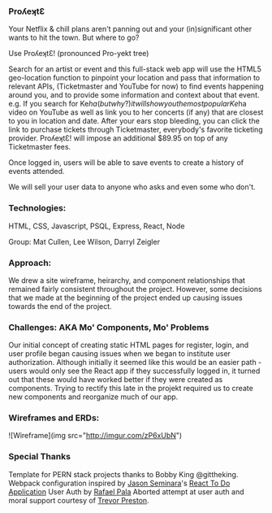 ### ProʎeʞtƐ

Your Netflix & chill plans aren't panning out and your (in)significant other wants to hit the town. 
But where to go?

Use ProʎeʞtƐ! (pronounced Pro-yekt tree)

Search for an artist or event and this full-stack web app will use the HTML5 geo-location function to pinpoint your location and pass that information to relevant APIs, (Ticketmaster and YouTube for now) to find events happening around you, and to provide some information and context about that event. e.g. If you search for Ke$ha (but why?) it will show you the most popular Ke$ha video on YouTube as well as link you to her concerts (if any) that are closest to you in location and date. After your ears stop bleeding, you can click the link to purchase tickets through Ticketmaster, everybody's favorite ticketing provider. ProʎeʞtƐ! will impose an additional $89.95 on top of any Ticketmaster fees. 

Once logged in, users will be able to save events to create a history of events attended.

We will sell your user data to anyone who asks and even some who don't. 

### Technologies:
HTML, CSS, Javascript, PSQL, Express, React, Node

Group: Mat Cullen, Lee Wilson, Darryl Zeigler

### Approach: 

We drew a site wireframe, heirarchy, and component relationships that remained fairly consistent throughout the project. 
However, some decisions that we made at the beginning of the project ended up causing issues towards the end of the project. 

### Challenges: AKA Mo' Components, Mo' Problems

Our initial concept of creating static HTML pages for register, login, and user profile began causing issues when we began to institute user authorization. Although initially it seemed like this would be an easier path - users would only see the React app if they successfully logged in, it turned out that these would have worked better if they were created as components. Trying to rectify this late in the projekt required us to create new components and reorganize much of our app. 

### Wireframes and ERDs:
![Wireframe](img src="http://imgur.com/zP6xUbN")


### Special Thanks
Template for PERN stack projects thanks to Bobby King @gittheking. Webpack configuration inspired by [Jason Seminara](@jasonseminara)'s [React To Do Application](https://github.com/jasonseminara/react_to-do)
User Auth by [Rafael Pala](https://github.com/rapala61)
Aborted attempt at user auth and moral support courtesy of [Trevor Preston](https://github.com/trevorpreston).
